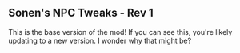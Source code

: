 ## Sonen's NPC Tweaks - Rev 1
This is the base version of the mod! If you can see this, you're likely updating to a new version. I wonder why that might be?
